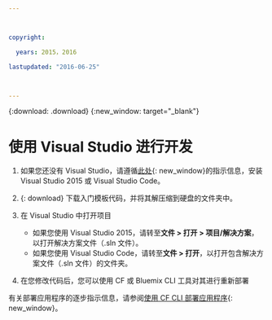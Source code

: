```yaml
---



copyright:

  years: 2015，2016

lastupdated: "2016-06-25"



---
```


{:download: .download}
{:new_window: target="_blank"}

# 使用 Visual Studio 进行开发

  1. 如果您还没有 Visual Studio，请遵循[此处](https://msdn.microsoft.com/en-us/library/e2h7fzkw.aspx){: new_window}的指示信息，安装 Visual Studio 2015 或 Visual Studio Code。

  1. {: download} 下载入门模板代码，并将其解压缩到硬盘的文件夹中。

  1. 在 Visual Studio 中打开项目

      + 如果您使用 Visual Studio 2015，请转至**文件 > 打开 > 项目/解决方案**，以打开解决方案文件（.sln 文件）。
      + 如果您使用 Visual Studio Code，请转至**文件 > 打开**，以打开包含解决方案文件（.sln 文件）的文件夹。

  1. 在您修改代码后，您可以使用 CF 或 Bluemix CLI 工具对其进行重新部署

有关部署应用程序的逐步指示信息，请参阅[使用 CF CLI 部署应用程序](./install_cli.html){: new_window}。

